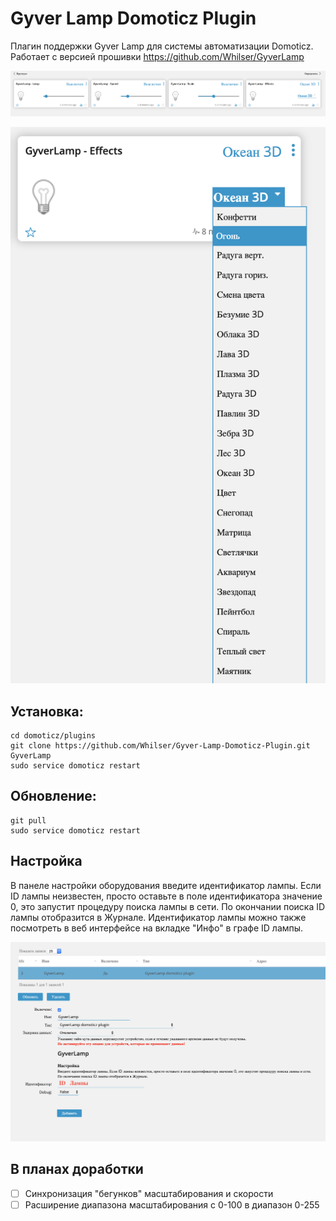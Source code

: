 # Gyver Lamp Domoticz Plugin
Плагин поддержки Gyver Lamp для системы автоматизации Domoticz. 
Работает с версией прошивки https://github.com/Whilser/GyverLamp

![Gyver lamp](https://raw.githubusercontent.com/Whilser/Gyver-Lamp-Domoticz-Plugin/master/img/lamp.png)

![Effects](https://raw.githubusercontent.com/Whilser/Gyver-Lamp-Domoticz-Plugin/master/img/effects.png)

## Установка:
```
cd domoticz/plugins
git clone https://github.com/Whilser/Gyver-Lamp-Domoticz-Plugin.git GyverLamp
sudo service domoticz restart
```
## Обновление:
```cd domoticz/plugins/GyverLamp
git pull
sudo service domoticz restart
```
## Настройка
В панеле настройки оборудования введите идентификатор лампы. Если ID лампы неизвестен, просто оставьте в поле идентификатора значение 0, это запустит процедуру поиска лампы в сети. По окончании поиска ID лампы отобразится в Журнале.  Идентификатор лампы можно также посмотреть в веб интерфейсе на вкладке "Инфо" в графе ID лампы. 

![Setup](https://raw.githubusercontent.com/Whilser/Gyver-Lamp-Domoticz-Plugin/master/img/Setup.png)

## В планах доработки

- [ ] Синхронизация "бегунков" масштабирования и скорости
- [ ] Расширение диапазона масштабирования с 0-100 в диапазон 0-255
